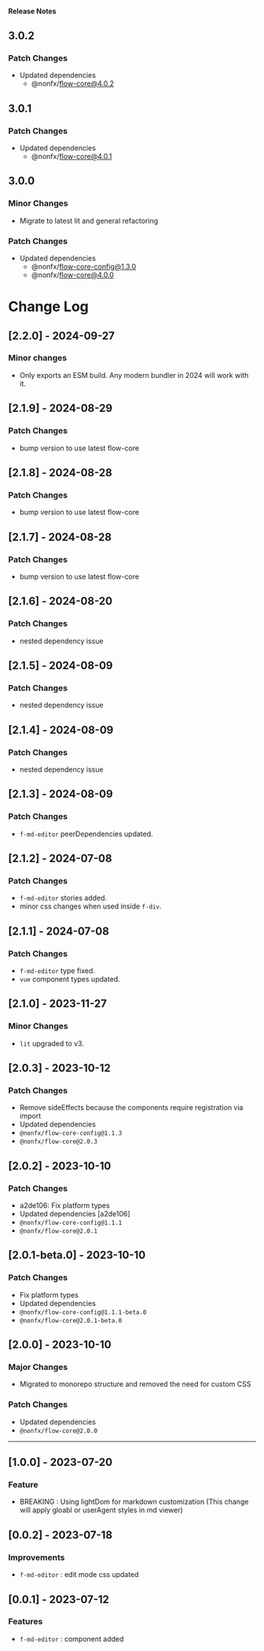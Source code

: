 <h4 className="margin-btm-8">Release Notes</h4>

## 3.0.2

### Patch Changes

- Updated dependencies
  - @nonfx/flow-core@4.0.2

## 3.0.1

### Patch Changes

- Updated dependencies
  - @nonfx/flow-core@4.0.1

## 3.0.0

### Minor Changes

- Migrate to latest lit and general refactoring

### Patch Changes

- Updated dependencies
  - @nonfx/flow-core-config@1.3.0
  - @nonfx/flow-core@4.0.0

# Change Log

## [2.2.0] - 2024-09-27

### Minor changes

- Only exports an ESM build. Any modern bundler in 2024 will work with it.

## [2.1.9] - 2024-08-29

### Patch Changes

- bump version to use latest flow-core

## [2.1.8] - 2024-08-28

### Patch Changes

- bump version to use latest flow-core

## [2.1.7] - 2024-08-28

### Patch Changes

- bump version to use latest flow-core

## [2.1.6] - 2024-08-20

### Patch Changes

- nested dependency issue

## [2.1.5] - 2024-08-09

### Patch Changes

- nested dependency issue

## [2.1.4] - 2024-08-09

### Patch Changes

- nested dependency issue

## [2.1.3] - 2024-08-09

### Patch Changes

- `f-md-editor` peerDependencies updated.

## [2.1.2] - 2024-07-08

### Patch Changes

- `f-md-editor` stories added.
- minor css changes when used inside `f-div`.

## [2.1.1] - 2024-07-08

### Patch Changes

- `f-md-editor` type fixed.
- `vue` component types updated.

## [2.1.0] - 2023-11-27

### Minor Changes

- `lit` upgraded to v3.

## [2.0.3] - 2023-10-12

### Patch Changes

- Remove sideEffects because the components require registration via import
- Updated dependencies
- `@nonfx/flow-core-config@1.1.3`
- `@nonfx/flow-core@2.0.3`

## [2.0.2] - 2023-10-10

### Patch Changes

- a2de106: Fix platform types
- Updated dependencies [a2de106]
- `@nonfx/flow-core-config@1.1.1`
- `@nonfx/flow-core@2.0.1`

## [2.0.1-beta.0] - 2023-10-10

### Patch Changes

- Fix platform types
- Updated dependencies
- `@nonfx/flow-core-config@1.1.1-beta.0`
- `@nonfx/flow-core@2.0.1-beta.0`

## [2.0.0] - 2023-10-10

### Major Changes

- Migrated to monorepo structure and removed the need for custom CSS

### Patch Changes

- Updated dependencies
- `@nonfx/flow-core@2.0.0`
<hr className="margin-btm-32" />

## [1.0.0] - 2023-07-20

### Feature

- BREAKING : Using lightDom for markdown customization (This change will apply gloabl or userAgent styles in md viewer)

## [0.0.2] - 2023-07-18

### Improvements

- `f-md-editor` : edit mode css updated

## [0.0.1] - 2023-07-12

### Features

- `f-md-editor` : component added
